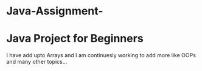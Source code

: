 # Java-Assignment-
# Java Project for Beginners

I have add  upto Arrays and I am continuesly working to add more like OOPs and many other topics...
